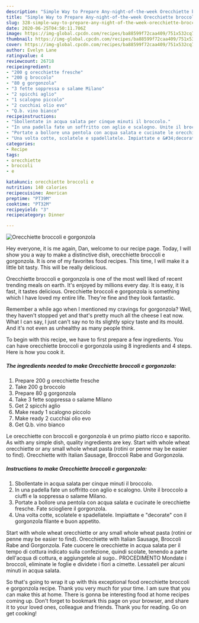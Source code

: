 ```yaml
---
description: "Simple Way to Prepare Any-night-of-the-week Orecchiette broccoli e gorgonzola"
title: "Simple Way to Prepare Any-night-of-the-week Orecchiette broccoli e gorgonzola"
slug: 328-simple-way-to-prepare-any-night-of-the-week-orecchiette-broccoli-e-gorgonzola
date: 2020-06-25T04:50:11.706Z
image: https://img-global.cpcdn.com/recipes/ba88599f72caa409/751x532cq70/orecchiette-broccoli-e-gorgonzola-recipe-main-photo.jpg
thumbnail: https://img-global.cpcdn.com/recipes/ba88599f72caa409/751x532cq70/orecchiette-broccoli-e-gorgonzola-recipe-main-photo.jpg
cover: https://img-global.cpcdn.com/recipes/ba88599f72caa409/751x532cq70/orecchiette-broccoli-e-gorgonzola-recipe-main-photo.jpg
author: Evelyn Lane
ratingvalue: 4
reviewcount: 26718
recipeingredient:
- "200 g orecchiette fresche"
- "200 g broccolo"
- "80 g gorgonzola"
- "3 fette soppressa o salame Milano"
- "2 spicchi aglio"
- "1 scalogno piccolo"
- "2 cucchiai olio evo"
- "Q.b. vino bianco"
recipeinstructions:
- "Sbollentate in acqua salata per cinque minuti il broccolo."
- "In una padella fate un soffritto con aglio e scalogno. Unite il broccolo a ciuffi e la soppressa o salame Milano."
- "Portate a bollore una pentola con acqua salata e cucinate le orecchiette fresche. Fate sciogliere il gorgonzola."
- "Una volta cotte, scolatele e spadellatele. Impiattate e &#34;decorate&#34; con il gorgonzola filante e buon appetito."
categories:
- Recipe
tags:
- orecchiette
- broccoli
- e

katakunci: orecchiette broccoli e 
nutrition: 140 calories
recipecuisine: American
preptime: "PT39M"
cooktime: "PT32M"
recipeyield: "3"
recipecategory: Dinner

---
```



![Orecchiette broccoli e gorgonzola](https://img-global.cpcdn.com/recipes/ba88599f72caa409/751x532cq70/orecchiette-broccoli-e-gorgonzola-recipe-main-photo.jpg)

Hey everyone, it is me again, Dan, welcome to our recipe page. Today, I will show you a way to make a distinctive dish, orecchiette broccoli e gorgonzola. It is one of my favorites food recipes. This time, I will make it a little bit tasty. This will be really delicious.

Orecchiette broccoli e gorgonzola is one of the most well liked of recent trending meals on earth. It's enjoyed by millions every day. It is easy, it is fast, it tastes delicious. Orecchiette broccoli e gorgonzola is something which I have loved my entire life. They're fine and they look fantastic.

Remember a while ago when I mentioned my cravings for gorgonzola? Well, they haven&#39;t stopped yet and that&#39;s pretty much all the cheese I eat now. What I can say, I just can&#39;t say no to its slightly spicy taste and its mould. And it&#39;s not even as unhealthy as many people think.


To begin with this recipe, we have to first prepare a few ingredients. You can have orecchiette broccoli e gorgonzola using 8 ingredients and 4 steps. Here is how you cook it.

<!--inarticleads1-->

##### The ingredients needed to make Orecchiette broccoli e gorgonzola:

1. Prepare 200 g orecchiette fresche
1. Take 200 g broccolo
1. Prepare 80 g gorgonzola
1. Take 3 fette soppressa o salame Milano
1. Get 2 spicchi aglio
1. Make ready 1 scalogno piccolo
1. Make ready 2 cucchiai olio evo
1. Get Q.b. vino bianco


Le orecchiette con broccoli e gorgonzola è un primo piatto ricco e saporito. As with any simple dish, quality ingredients are key. Start with whole wheat orecchiette or any small whole wheat pasta (rotini or penne may be easier to find). Orecchiette with Italian Sausage, Broccoli Rabe and Gorgonzola. 

<!--inarticleads2-->

##### Instructions to make Orecchiette broccoli e gorgonzola:

1. Sbollentate in acqua salata per cinque minuti il broccolo.
1. In una padella fate un soffritto con aglio e scalogno. Unite il broccolo a ciuffi e la soppressa o salame Milano.
1. Portate a bollore una pentola con acqua salata e cucinate le orecchiette fresche. Fate sciogliere il gorgonzola.
1. Una volta cotte, scolatele e spadellatele. Impiattate e &#34;decorate&#34; con il gorgonzola filante e buon appetito.


Start with whole wheat orecchiette or any small whole wheat pasta (rotini or penne may be easier to find). Orecchiette with Italian Sausage, Broccoli Rabe and Gorgonzola. Fate cuocere le orecchiette in acqua salata per il tempo di cottura indicato sulla confezione, quindi scolate, tenendo a parte dell&#39;acqua di cottura, e aggiungetele al sugo.. PROCEDIMENTO Mondate i broccoli, eliminate le foglie e dividete i fiori a cimette. Lessateli per alcuni minuti in acqua salata. 

So that's going to wrap it up with this exceptional food orecchiette broccoli e gorgonzola recipe. Thank you very much for your time. I am sure that you can make this at home. There is gonna be interesting food at home recipes coming up. Don't forget to bookmark this page on your browser, and share it to your loved ones, colleague and friends. Thank you for reading. Go on get cooking!
